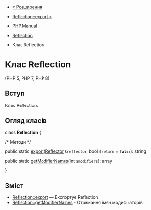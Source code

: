 - [« Розширення](reflection.extending.md)
- [Reflection::export »](reflection.export.md)

- [PHP Manual](index.md)
- [Reflection](book.reflection.md)
- Клас Reflection

# Клас Reflection

(PHP 5, PHP 7, PHP 8)

## Вступ

Клас Reflection.

## Огляд класів

class **Reflection** {

/\* Методи \*/

public static
[export](reflection.export.md)([Reflector](class.reflector.md)
`$reflector`, bool `$return` = **`false`**): string

public static [getModifierNames](reflection.getmodifiernames.md)(int
`$modifiers`): array

}

## Зміст

- [Reflection::export](reflection.export.md) — Експортує
Reflection
- [Reflection::getModifierNames](reflection.getmodifiernames.md) -
Отримання імен модифікаторів
